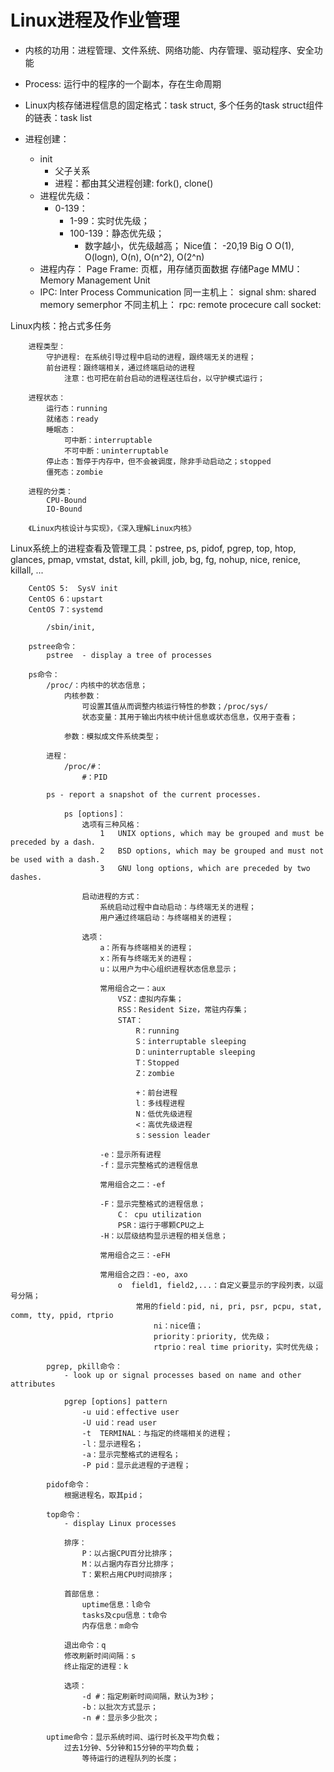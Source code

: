 # Linux进程及作业管理

- 内核的功用：进程管理、文件系统、网络功能、内存管理、驱动程序、安全功能

- Process: 运行中的程序的一个副本，存在生命周期

- Linux内核存储进程信息的固定格式：task struct, 多个任务的task struct组件的链表：task list

- 进程创建：
    - init
        - 父子关系
        - 进程：都由其父进程创建: fork(), clone()
    - 进程优先级：
        - 0-139：
            - 1-99：实时优先级；
            - 100-139：静态优先级；
                - 数字越小，优先级越高；
                Nice值：
                    -20,19
            Big O
                O(1), O(logn), O(n), O(n^2), O(2^n)
    - 进程内存：
            Page Frame: 页框，用存储页面数据
                存储Page
                MMU：Memory Management Unit
    - IPC: Inter Process Communication
            同一主机上：
                signal
                shm: shared memory
                semerphor
            不同主机上：
                rpc: remote procecure call
                socket: 





Linux内核：抢占式多任务

        进程类型：
            守护进程: 在系统引导过程中启动的进程，跟终端无关的进程；
            前台进程：跟终端相关，通过终端启动的进程
                注意：也可把在前台启动的进程送往后台，以守护模式运行；

        进程状态：
            运行态：running
            就绪态：ready
            睡眠态：
                可中断：interruptable
                不可中断：uninterruptable
            停止态：暂停于内存中，但不会被调度，除非手动启动之；stopped
            僵死态：zombie

        进程的分类：
            CPU-Bound
            IO-Bound

        《Linux内核设计与实现》，《深入理解Linux内核》                    






Linux系统上的进程查看及管理工具：pstree, ps, pidof, pgrep, top, htop, glances, pmap, vmstat, dstat, kill, pkill, job, bg, fg, nohup, nice, renice, killall, ...
        
        CentOS 5:  SysV init
        CentOS 6：upstart
        CentOS 7：systemd
        
            /sbin/init, 
        
        pstree命令：
            pstree  - display a tree of processes
            
        ps命令：
            /proc/：内核中的状态信息；
                内核参数：
                    可设置其值从而调整内核运行特性的参数；/proc/sys/
                    状态变量：其用于输出内核中统计信息或状态信息，仅用于查看；
                    
                参数：模拟成文件系统类型；
                
            进程：
                /proc/#：
                    #：PID 
                
            ps - report a snapshot of the current processes.
            
                ps [options]：
                    选项有三种风格：
                        1   UNIX options, which may be grouped and must be preceded by a dash.
                        2   BSD options, which may be grouped and must not be used with a dash.
                        3   GNU long options, which are preceded by two dashes.
                    
                    启动进程的方式：
                        系统启动过程中自动启动：与终端无关的进程；
                        用户通过终端启动：与终端相关的进程；
                        
                    选项：
                        a：所有与终端相关的进程；
                        x：所有与终端无关的进程；
                        u：以用户为中心组织进程状态信息显示；
                        
                        常用组合之一：aux
                            VSZ：虚拟内存集；
                            RSS：Resident Size，常驻内存集；
                            STAT：
                                R：running
                                S：interruptable sleeping
                                D：uninterruptable sleeping
                                T：Stopped
                                Z：zombie
                                
                                +：前台进程
                                l：多线程进程
                                N：低优先级进程
                                <：高优先级进程
                                s：session leader 
                                
                        -e：显示所有进程
                        -f：显示完整格式的进程信息
                        
                        常用组合之二：-ef
                        
                        -F：显示完整格式的进程信息；
                            C： cpu utilization
                            PSR：运行于哪颗CPU之上
                        -H：以层级结构显示进程的相关信息；
                        
                        常用组合之三：-eFH
                        
                        常用组合之四：-eo, axo
                            o  field1, field2,...：自定义要显示的字段列表，以逗号分隔；
                                常用的field：pid, ni, pri, psr, pcpu, stat, comm, tty, ppid, rtprio
                                    ni：nice值；
                                    priority：priority, 优先级；
                                    rtprio：real time priority，实时优先级；
                                    
            pgrep, pkill命令：
                - look up or signal processes based on name and other attributes
                
                pgrep [options] pattern
                    -u uid：effective user
                    -U uid：read user
                    -t  TERMINAL：与指定的终端相关的进程；
                    -l：显示进程名；
                    -a：显示完整格式的进程名；
                    -P pid：显示此进程的子进程；
                    
            pidof命令：
                根据进程名，取其pid；
                
            top命令：
                - display Linux processes
                
                排序：
                    P：以占据CPU百分比排序；
                    M：以占据内存百分比排序；
                    T：累积占用CPU时间排序；
                    
                首部信息：
                    uptime信息：l命令
                    tasks及cpu信息：t命令
                    内存信息：m命令
                    
                退出命令：q
                修改刷新时间间隔：s
                终止指定的进程：k
                
                选项：
                    -d #：指定刷新时间间隔，默认为3秒；
                    -b：以批次方式显示；
                    -n #：显示多少批次；
                
            uptime命令：显示系统时间、运行时长及平均负载；
                过去1分钟、5分钟和15分钟的平均负载；
                    等待运行的进程队列的长度；